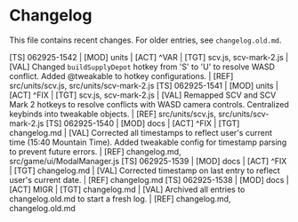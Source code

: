 # Changelog

This file contains recent changes. For older entries, see `changelog.old.md`.

[TS] 062925-1542 | [MOD] units | [ACT] ^VAR | [TGT] scv.js, scv-mark-2.js | [VAL] Changed `buildSupplyDepot` hotkey from 'S' to 'U' to resolve WASD conflict. Added @tweakable to hotkey configurations. | [REF] src/units/scv.js, src/units/scv-mark-2.js
[TS] 062925-1541 | [MOD] units | [ACT] ^FIX | [TGT] scv.js, scv-mark-2.js | [VAL] Remapped SCV and SCV Mark 2 hotkeys to resolve conflicts with WASD camera controls. Centralized keybinds into tweakable objects. | [REF] src/units/scv.js, src/units/scv-mark-2.js
[TS] 062925-1540 | [MOD] docs | [ACT] ^FIX | [TGT] changelog.md | [VAL] Corrected all timestamps to reflect user's current time (15:40 Mountain Time). Added tweakable config for timestamp parsing to prevent future errors. | [REF] changelog.md, src/game/ui/ModalManager.js
[TS] 062925-1539 | [MOD] docs | [ACT] ^FIX | [TGT] changelog.md | [VAL] Corrected timestamp on last entry to reflect user's current date. | [REF] changelog.md
[TS] 062925-1538 | [MOD] docs | [ACT] MIGR | [TGT] changelog.md | [VAL] Archived all entries to changelog.old.md to start a fresh log. | [REF] changelog.md, changelog.old.md